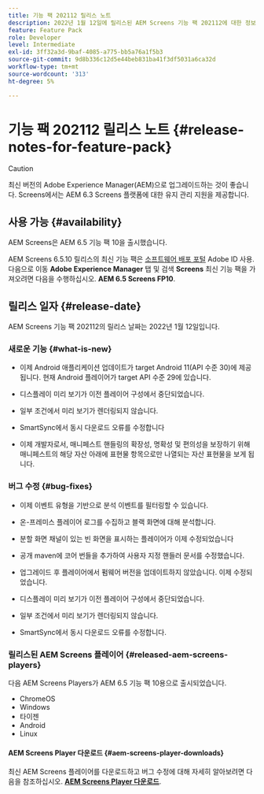 ```yaml
---
title: 기능 팩 202112 릴리스 노트
description: 2022년 1월 12일에 릴리스된 AEM Screens 기능 팩 202112에 대한 정보를 보려면 이 페이지를 따르십시오.
feature: Feature Pack
role: Developer
level: Intermediate
exl-id: 3ff32a3d-9baf-4085-a775-bb5a76a1f5b3
source-git-commit: 9d8b336c12d5e44beb831ba41f3df5031a6ca32d
workflow-type: tm+mt
source-wordcount: '313'
ht-degree: 5%

---
```


# 기능 팩 202112 릴리스 노트 {#release-notes-for-feature-pack}

>[!CAUTION]
>최신 버전의 Adobe Experience Manager(AEM)으로 업그레이드하는 것이 좋습니다. Screens에서는 AEM 6.3 Screens 플랫폼에 대한 유지 관리 지원을 제공합니다.

## 사용 가능 {#availability}

AEM Screens은 AEM 6.5 기능 팩 10을 출시했습니다.

AEM Screens 6.5.10 릴리스의 최신 기능 팩은 [소프트웨어 배포 포털](https://experience.adobe.com/#/downloads/content/software-distribution/en/aem.html) Adobe ID 사용. 다음으로 이동 **Adobe Experience Manager** 탭 및 검색 **Screens** 최신 기능 팩을 가져오려면 다음을 수행하십시오. **AEM 6.5 Screens FP10**.

## 릴리스 일자 {#release-date}

AEM Screens 기능 팩 202112의 릴리스 날짜는 2022년 1월 12일입니다.

### 새로운 기능 {#what-is-new}

* 이제 Android 애플리케이션 업데이트가 target Android 11(API 수준 30)에 제공됩니다. 현재 Android 플레이어가 target API 수준 29에 있습니다.

* 디스플레이 미리 보기가 이전 플레이어 구성에서 중단되었습니다.

* 일부 조건에서 미리 보기가 렌더링되지 않습니다.

* SmartSync에서 동시 다운로드 오류를 수정합니다

* 이제 개발자로서, 매니페스트 핸들링의 확장성, 명확성 및 편의성을 보장하기 위해 매니페스트의 해당 자산 아래에 표현물 항목으로만 나열되는 자산 표현물을 보게 됩니다.

### 버그 수정 {#bug-fixes}

* 이제 이벤트 유형을 기반으로 분석 이벤트를 필터링할 수 있습니다.

* 온-프레미스 플레이어 로그를 수집하고 블랙 화면에 대해 분석합니다.

* 분할 화면 채널이 있는 빈 화면을 표시하는 플레이어가 이제 수정되었습니다

* 공개 maven에 코어 번들을 추가하여 사용자 지정 핸들러 문서를 수정했습니다.

* 업그레이드 후 플레이어에서 펌웨어 버전을 업데이트하지 않았습니다. 이제 수정되었습니다.

* 디스플레이 미리 보기가 이전 플레이어 구성에서 중단되었습니다.

* 일부 조건에서 미리 보기가 렌더링되지 않습니다.

* SmartSync에서 동시 다운로드 오류를 수정합니다.

### 릴리스된 AEM Screens 플레이어 {#released-aem-screens-players}

다음 AEM Screens Players가 AEM 6.5 기능 팩 10용으로 출시되었습니다.

* ChromeOS
* Windows
* 타이젠
* Android
* Linux

#### AEM Screens Player 다운로드  {#aem-screens-player-downloads}

최신 AEM Screens 플레이어를 다운로드하고 버그 수정에 대해 자세히 알아보려면 다음을 참조하십시오. **[AEM Screens Player 다운로드](https://download.macromedia.com/screens/index.html)**.
